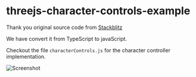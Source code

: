 # threejs-character-controls-example
Thank you original source code from [Stackblitz](https://stackblitz.com/github/tamani-coding/threejs-character-controls-example)  

We have convert it from TypeScript to javaScript.
  
Checkout the file `characterControls.js` for the character controller implementation.

![Screenshot](https://github.com/tamani-coding/threejs-character-controls-example/blob/main/screenshot01.png?raw=true)